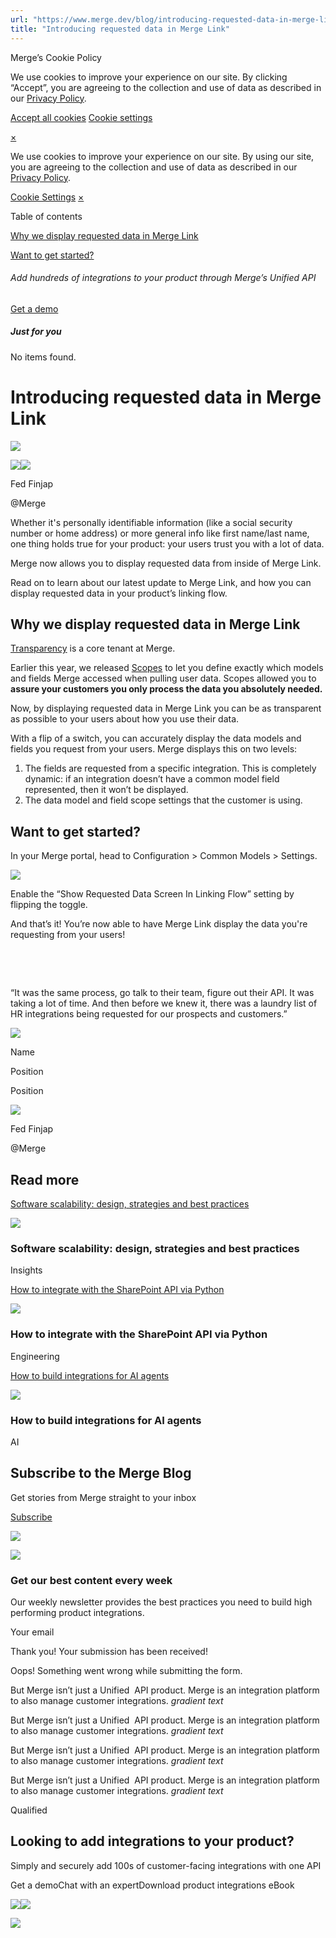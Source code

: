 ```yaml
---
url: "https://www.merge.dev/blog/introducing-requested-data-in-merge-link-3"
title: "Introducing requested data in Merge Link"
---
```


Merge’s Cookie Policy

We use cookies to improve your experience on our site. By clicking “Accept”, you are agreeing to the collection and use of data as described in our [Privacy Policy](https://www.merge.dev/legal/privacy-policy).

[Accept all cookies](https://www.merge.dev/blog/introducing-requested-data-in-merge-link-3#) [Cookie settings](https://www.merge.dev/cookie-settings)

[×](https://www.merge.dev/blog/introducing-requested-data-in-merge-link-3#)

We use cookies to improve your experience on our site. By using our site, you are agreeing to the collection and use of data as described in our [Privacy Policy](https://www.merge.dev/legal/privacy-policy).

[Cookie Settings](https://www.merge.dev/archive/cookie-settings) [×](https://www.merge.dev/blog/introducing-requested-data-in-merge-link-3#)

Table of contents

[Why we display requested data in Merge Link](https://www.merge.dev/blog/introducing-requested-data-in-merge-link-3#why-we-display-requested-data-in-merge-link)

[Want to get started?](https://www.merge.dev/blog/introducing-requested-data-in-merge-link-3#want-to-get-started)

###### Add hundreds of integrations to your product through Merge’s Unified API

[Get a demo](https://www.merge.dev/get-in-touch?utm_btn=dr-page-blog%2Fintroducing-requested-data-in-merge-link-3)

##### Just for you

No items found.

# Introducing requested data in Merge Link

![](https://cdn.prod.website-files.com/62796ab9647626cbab663f42/67856c7275667a019cb5e4dc_GTM_resources_roundup.webp)

![](https://cdn.prod.website-files.com/624b192df0b0151225c10026/67bb20bbddb103e7c31a2af4_author-1.jpeg)![](https://cdn.prod.website-files.com/624b192df0b0151225c10026/67bb20bbddb103e7c31a2af4_author-1.jpeg)

Fed Finjap

@Merge

Whether it's personally identifiable information (like a social security number or home address) or more general info like first name/last name, one thing holds true for your product: your users trust you with a lot of data.

Merge now allows you to display requested data from inside of Merge Link.

Read on to learn about our latest update to Merge Link, and how you can display requested data in your product’s linking flow.

## Why we display requested data in Merge Link

[Transparency](https://www.merge.dev/blog/product/what-is-a-unified-api) is a core tenant at Merge.

Earlier this year, we released [Scopes](https://www.merge.dev/blog/product/introducing-model-and-field-level-scopes) to let you define exactly which models and fields Merge accessed when pulling user data. Scopes allowed you to **assure your customers you only process the data you absolutely needed.**

Now, by displaying requested data in Merge Link you can be as transparent as possible to your users about how you use their data.

With a flip of a switch, you can accurately display the data models and fields you request from your users. Merge displays this on two levels:

1. The fields are requested from a specific integration. This is completely dynamic: if an integration doesn’t have a common model field represented, then it won’t be displayed.
2. The data model and field scope settings that the customer is using.

## Want to get started?

In your Merge portal, head to Configuration > Common Models > Settings.

[![](https://cdn.prod.website-files.com/62796ab9647626cbab663f42/6280ba1d08e2aac30c796f20_Where%20to%20toggle%20requested%20data.png)](https://cdn.prod.website-files.com/62796ab9647626cbab663f42/6280ba1d08e2aac30c796f20_Where%20to%20toggle%20requested%20data.png)

Enable the “Show Requested Data Screen In Linking Flow” setting by flipping the toggle.

And that’s it! You’re now able to have Merge Link display the data you're requesting from your users!

‍

‍

“It was the same process, go talk to their team, figure out their API. It was taking a lot of time. And then before we knew it, there was a laundry list of HR integrations being requested for our prospects and customers.”

![](https://cdn.prod.website-files.com/plugins/Basic/assets/placeholder.60f9b1840c.svg)

Name

Position

Position

![](https://cdn.prod.website-files.com/plugins/Basic/assets/placeholder.60f9b1840c.svg)

Fed Finjap

@Merge

## Read more

[Software scalability: design, strategies and best practices](https://www.merge.dev/blog/software-scalability)

![](https://cdn.prod.website-files.com/62796ab9647626cbab663f42/67d8578f0b3a81cb7b7c635a_Blog%20Header%20Brand%20Refresh%20(2).png)

### Software scalability: design, strategies and best practices

Insights

[How to integrate with the SharePoint API via Python](https://www.merge.dev/blog/sharepoint-api-python)

![](https://cdn.prod.website-files.com/62796ab9647626cbab663f42/67f5b2d1e5322f98bcf08952_Blog%20Header%20Brand%20Refresh%20(1).jpg)

### How to integrate with the SharePoint API via Python

Engineering

[How to build integrations for AI agents](https://www.merge.dev/blog/ai-agent-integrations)

![](https://cdn.prod.website-files.com/62796ab9647626cbab663f42/67d9ca5e423a87d4859f5726_AI%20product%20strategy.png)

### How to build integrations for AI agents

AI

## Subscribe to the Merge Blog

Get stories from Merge straight to your inbox

[Subscribe](https://www.merge.dev/get-in-touch?utm_btn=dr-page-root)

![](https://cdn.prod.website-files.com/624b192df0b0151225c10026/67a0696c88fcb6b1a1d8ad6f_CTA%20Background%20Logo.svg)

![](https://cdn.prod.website-files.com/624b192df0b0151225c10026/67b45ba027fc65a2262dc95d_cta-bg.svg)

### Get our best content every week

Our weekly newsletter provides the best practices you need to build high performing product integrations.

Your email

Thank you! Your submission has been received!

Oops! Something went wrong while submitting the form.

But Merge isn’t just a Unified  API product. Merge is an integration platform to also manage customer integrations. _gradient text_

But Merge isn’t just a Unified  API product. Merge is an integration platform to also manage customer integrations. _gradient text_

But Merge isn’t just a Unified  API product. Merge is an integration platform to also manage customer integrations. _gradient text_

But Merge isn’t just a Unified  API product. Merge is an integration platform to also manage customer integrations. _gradient text_

Qualified

## Looking to add integrations to your product?

Simply and securely add 100s of customer-facing integrations with one API

Get a demoChat with an expertDownload product integrations eBook

![](https://t.co/1/i/adsct?bci=4&dv=America%2FAdak%26en-US%2Cen%26Google%20Inc.%26Linux%20x86_64%26255%261280%261024%264%2624%261280%261024%260%26na&eci=3&event=%7B%7D&event_id=0fc1f264-b87c-4b32-ac32-e6142e540457&integration=gtm&p_id=Twitter&p_user_id=0&pl_id=74f127db-e308-4bde-bb15-8893d1218701&tw_document_href=https%3A%2F%2Fwww.merge.dev%2Fblog%2Fintroducing-requested-data-in-merge-link-3&tw_iframe_status=0&txn_id=o7z1d&type=javascript&version=2.3.33)![](https://analytics.twitter.com/1/i/adsct?bci=4&dv=America%2FAdak%26en-US%2Cen%26Google%20Inc.%26Linux%20x86_64%26255%261280%261024%264%2624%261280%261024%260%26na&eci=3&event=%7B%7D&event_id=0fc1f264-b87c-4b32-ac32-e6142e540457&integration=gtm&p_id=Twitter&p_user_id=0&pl_id=74f127db-e308-4bde-bb15-8893d1218701&tw_document_href=https%3A%2F%2Fwww.merge.dev%2Fblog%2Fintroducing-requested-data-in-merge-link-3&tw_iframe_status=0&txn_id=o7z1d&type=javascript&version=2.3.33)

![](https://bat.bing.com/action/0?ti=343102454&tm=gtm002&Ver=2&mid=4af3510e-4bd1-4319-b597-c9f7c782cbed&bo=2&sid=b3c1d3f03e8c11f0a06bc377c50adb3f&vid=b3c1fa503e8c11f08daf3b2e0acb45fb&vids=1&msclkid=N&pi=918639831&lg=en-US&sw=1280&sh=1024&sc=24&tl=Introducing%20requested%20data%20in%20Merge%20Link&p=https%3A%2F%2Fwww.merge.dev%2Fblog%2Fintroducing-requested-data-in-merge-link-3&r=&lt=1116&evt=pageLoad&sv=1&asc=G&cdb=AQAQ&rn=542659)